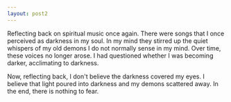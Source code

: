 ```yaml
---
layout: post2
---
```


Reflecting back on spiritual music once again. There were songs that I once
perceived as darkness in my soul. In my mind they stirred up the quiet whispers of my old demons I do not normally sense in my mind. Over time, these voices no longer arose. I had questioned whether I was becoming darker, acclimating to darkness.

Now, reflecting back, I don't believe the darkness covered my eyes. I believe that
light poured into darkness and my demons scattered away. In the end, there is
nothing to fear.
